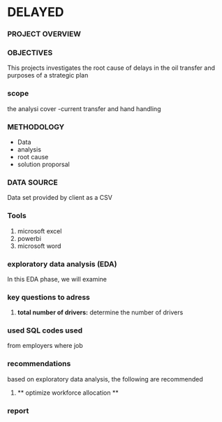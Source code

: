 # DELAYED

### PROJECT OVERVIEW

### OBJECTIVES

This projects investigates the root cause of delays in the oil transfer and purposes of a strategic plan

### scope
the analysi cover
-current transfer and hand handling


### METHODOLOGY
- Data
- analysis
- root cause
- solution proporsal

### DATA SOURCE
  Data set provided by client as a CSV

### Tools
1. microsoft excel
2. powerbi
3. microsoft word


### exploratory data analysis (EDA)
In this EDA phase, we will examine
 
### key questions to adress
1. **total number of drivers:**
determine the number of drivers

### used SQL codes used
from employers
where job 

### recommendations
based on exploratory data analysis, the following are recommended
1. ** optimize workforce allocation **

### report 
  
